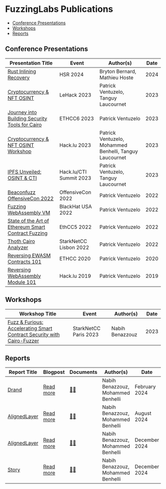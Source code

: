 # FuzzingLabs Publications

- [Conference Presentations](#presentations)
- [Workshops](#workshops)
- [Reports](#reports)

## Conference Presentations

| Presentation Title                                                                                                                                      | Event                   | Author(s)                                               | Date |
| ------------------------------------------------------------------------------------------------------------------------------------------------------- | ----------------------- | ------------------------------------------------------- | ---- |
| [Rust Inlining Recovery](presentations/Talk_HSR.pdf)                                                                                                    | HSR 2024                | Bryton Bernard, Mathieu Hoste                           | 2024 |
| [Cryptocurrency & NFT OSINT](presentations/Cryptocurrency_NFT_OSINT_LeHack2023_fuzzinglabs.pdf)                                                         | LeHack 2023             | Patrick Ventuzelo, Tanguy Laucournet                    | 2023 |
| [Journey into Building Security Tools for Cairo](presentations/ETHCC6_Journey_into_building_security_tools_for_Cairo_fuzzinglabs.pdf)                   | ETHCC6 2023             | Patrick Ventuzelo                                       | 2023 |
| [Cryptocurrency & NFT OSINT Workshop](presentations/hacklu20233_Cryptocurrency_NFT_OSINT_Workshop_fuzzinglabs.pdf)                                      | Hack.lu 2023            | Patrick Ventuzelo, Mohammed Benhelli, Tanguy Laucournet | 2023 |
| [IPFS Unveiled: OSINT & CTI](presentations/Hacklu_CTISummit2023_IPFS_Unveiled_OSINT_CTI.pdf)                                                            | Hack.lu/CTI Summit 2023 | Patrick Ventuzelo, Tanguy Laucournet                    | 2023 |
| [Beaconfuzz OffensiveCon 2022](presentations/Beaconfuzz_OffensiveCon2022_patrick_ventuzelo.pdf)                                                         | OffensiveCon 2022       | Patrick Ventuzelo                                       | 2022 |
| [Fuzzing WebAssembly VM](presentations/BHUSA22_fuzzing_webassembly_vm_patrick_ventuzelo.pdf)                                                            | BlackHat USA 2022       | Patrick Ventuzelo                                       | 2022 |
| [State of the Art of Ethereum Smart Contract Fuzzing](presentations/EthCC5_Fuzzinglabs_State_of_the_Art_of_Ethereum_Smart_Contract_Fuzzing_in_2022.pdf) | EthCC5 2022             | Patrick Ventuzelo                                       | 2022 |
| [Thoth Cairo Analyzer](presentations/Thoth_cairo_analyzer_starknetcc_lisbon_2022.pdf)                                                                   | StarkNetCC Lisbon 2022  | Patrick Ventuzelo                                       | 2022 |
| [Reversing EWASM Contracts 101](presentations/ETHCC2020_reversing_ewasm_contact_101_last.pdf)                                                           | ETHCC 2020              | Patrick Ventuzelo                                       | 2020 |
| [Reversing WebAssembly Module 101](presentations/hacklu_2019_Reversing_WebAssembly_Module_101.pdf)                                                      | Hack.lu 2019            | Patrick Ventuzelo                                       | 2019 |

## Workshops

| Workshop Title                                                                                                                          | Event                 | Author(s)       | Date |
| --------------------------------------------------------------------------------------------------------------------------------------- | --------------------- | --------------- | ---- |
| [Fuzz & Furious: Accelerating Smart Contract Security with Cairo-Fuzzer](workshops/Workshop%20StarknetCC%202023%20-%20Cairo-Fuzzer.pdf) | StarkNetCC Paris 2023 | Nabih Benazzouz | 2023 |

## Reports

| Report Title                              | Blogpost                                                                          | Documents                                                          | Author(s)                          | Date          |
| ----------------------------------------- | --------------------------------------------------------------------------------- | ------------------------------------------------------------------ | ---------------------------------- | ------------- |
| [Drand](https://drand.love/)              | [Read more](https://fuzzinglabs.com/security-blog)                                | [📄✅](reports/Report_Drand_Audit_Fuzzing_Fuzzinglabs.pdf)         | Nabih Benazzouz, Mohammed Benhelli | February 2024 |
| [AlignedLayer](https://alignedlayer.com/) | [Read more](https://fuzzinglabs.com/aligned-layer-security-assessment-completed/) | [📄✅](reports/alignedlayer%20-%20report.pdf)                      | Nabih Benazzouz, Mohammed Benhelli | August 2024   |
| [AlignedLayer](https://alignedlayer.com/) | [Read more](https://fuzzinglabs.com/security-blog/)                               | [📄✅](reports/AlignedLayer%20-%20ERC20%20-%20December%202024.pdf) | Nabih Benazzouz, Mohammed Benhelli | December 2024 |
| [Story](https://www.story.foundation/)    | [Read more](https://fuzzinglabs.com/story-security-audit/)                        | [📄✅](reports/STORY%20-%20Audit%20Report.pdf)                     | Nabih Benazzouz, Mohammed Benhelli | December 2024 |
